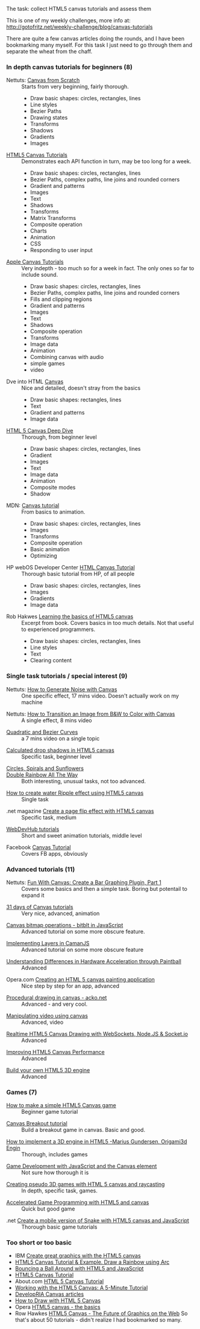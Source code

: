 The task: collect HTML5 canvas tutorials and assess them

This is one of my weekly challenges, more info at: http://gotofritz.net/weekly-challenge/blog/canvas-tutorials


There are quite a few canvas articles doing the rounds, and I have been bookmarking many myself. For this task I just need to go through them and separate the wheat from the chaff.
### In depth canvas tutorials for beginners (8)

<dl>
  <dt style="width:auto;">
    Nettuts: <a href="http://net.tutsplus.com/sessions/canvas-from-scratch/" title="[new window] Canvas from Scratch | Nettuts+" target="_blank">Canvas from Scratch</a>
  </dt>

  <dd style="clear:both; width:auto; margin-bottom: 1em;">
    Starts from very beginning, fairly thorough. <ul>
      <li>
        Draw basic shapes: circles, rectangles, lines
      </li>
      <li>
        Line styles
      </li>
      <li>
        Bezier Paths
      </li>
      <li>
        Drawing states
      </li>
      <li>
        Transforms
      </li>
      <li>
        Shadows
      </li>
      <li>
        Gradients
      </li>
      <li>
        Images
      </li>
    </ul>
  </dd>

  <dt style="width:auto;">
    <a href="http://www.html5canvastutorials.com/tutorials/html5-canvas-tutorials-introduction/" title="[new window] HTML5 Canvas Basic Tutorials Introduction" target="_blank">HTML5 Canvas Tutorials</a>
  </dt>

  <dd style="clear:both; width:auto; margin-bottom: 1em;">
    Demonstrates each API function in turn, may be too long for a week. <ul>
      <li>
        Draw basic shapes: circles, rectangles, lines
      </li>
      <li>
        Bezier Paths, complex paths, line joins and rounded corners
      </li>
      <li>
        Gradient and patterns
      </li>
      <li>
        Images
      </li>
      <li>
        Text
      </li>
      <li>
        Shadows
      </li>
      <li>
        Transforms
      </li>
      <li>
        Matrix Transforms
      </li>
      <li>
        Composite operation
      </li>
      <li>
        Charts
      </li>
      <li>
        Animation
      </li>
      <li>
        CSS
      </li>
      <li>
        Responding to user input
      </li>
    </ul>
  </dd>

  <dt style="width:auto;">
    <a href="http://developer.apple.com/library/safari/#documentation/AudioVideo/Conceptual/HTML-canvas-guide/Introduction/Introduction.html#//apple_ref/doc/uid/TP40010542-CH1-SW1" title="[new window] Safari HTML5 Canvas Guide: About Canvas" target="_blank">Apple Canvas Tutorials</a>
  </dt>

  <dd style="clear:both; width:auto; margin-bottom: 1em;">
    Very indepth - too much so for a week in fact. The only ones so far to include sound. <ul>
      <li>
        Draw basic shapes: circles, rectangles, lines
      </li>
      <li>
        Bezier Paths, complex paths, line joins and rounded corners
      </li>
      <li>
        Fills and clipping regions
      </li>
      <li>
        Gradient and patterns
      </li>
      <li>
        Images
      </li>
      <li>
        Text
      </li>
      <li>
        Shadows
      </li>
      <li>
        Composite operation
      </li>
      <li>
        Transforms
      </li>
      <li>
        Image data
      </li>
      <li>
        Animation
      </li>
      <li>
        Combining canvas with audio
      </li>
      <li>
        simple games
      </li>
      <li>
        video
      </li>
    </ul>
  </dd>

  <dt style="width:auto;">
    Dve into HTML <a href="http://diveintohtml5.ep.io//canvas.html#divingin" title="[new window] Canvas - Dive Into HTML5" target="_blank">Canvas</a>
  </dt>

  <dd style="clear:both; width:auto; margin-bottom: 1em;">
    Nice and detailed, doesn't stray from the basics <ul>
      <li>
        Draw basic shapes: rectangles, lines
      </li>
      <li>
        Text
      </li>
      <li>
        Gradient and patterns
      </li>
      <li>
        Image data
      </li>
    </ul>
  </dd>

  <dt style="width:auto;">
    <a href="http://projects.joshy.org/presentations/HTML/CanvasDeepDive/presentation.html" title="[new window] HTML 5 Canvas Deep Dive" target="_blank">HTML 5 Canvas Deep Dive</a>
  </dt>

  <dd style="clear:both; width:auto; margin-bottom: 1em;">
    Thorough, from beginner level <ul>
      <li>
        Draw basic shapes: circles, rectangles, lines
      </li>
      <li>
        Gradient
      </li>
      <li>
        Images
      </li>
      <li>
        Text
      </li>
      <li>
        Image data
      </li>
      <li>
        Animation
      </li>
      <li>
        Composite modes
      </li>
      <li>
        Shadow
      </li>
    </ul>
  </dd>

  <dt style="width:auto;">
    MDN: <a href="https://developer.mozilla.org/en/Canvas_tutorial" title="[new window] Canvas tutorial - MDN" target="_blank">Canvas tutorial</a>
  </dt>

  <dd style="clear:both; width:auto; margin-bottom: 1em;">
    From basics to animation. <ul>
      <li>
        Draw basic shapes: circles, rectangles, lines
      </li>
      <li>
        Images
      </li>
      <li>
        Transforms
      </li>
      <li>
        Composite operation
      </li>
      <li>
        Basic animation
      </li>
      <li>
        Optimizing
      </li>
    </ul>
  </dd>

  <dt style="width:auto;">
    HP webOS Developer Center <a href="https://developer.palm.com/content/resources/develop/html_canvas_tutorial.html" title="[new window] HTML Canvas Tutorial - HP webOS Developer Center" target="_blank">HTML Canvas Tutorial</a>
  </dt>

  <dd style="clear:both; width:auto; margin-bottom: 1em;">
    Thorough basic tutorial from HP, of all people <ul>
      <li>
        Draw basic shapes: circles, rectangles, lines
      </li>
      <li>
        Images
      </li>
      <li>
        Gradients
      </li>
      <li>
        Image data
      </li>
    </ul>
  </dd>

  <dt style="width:auto;">
    Rob Hakwes <a href="http://www.netmagazine.com/tutorials/learning-basics-html5-canvas" title="[new window] Learning the basics of HTML5 canvas | Tutorial | .net magazine" target="_blank">Learning the basics of HTML5 canvas</a>
  </dt>

  <dd style="clear:both; width:auto; margin-bottom: 1em;">
    Excerpt from book. Covers basics in too much details. Not that useful to experienced programmers. <ul>
      <li>
        Draw basic shapes: circles, rectangles, lines
      </li>
      <li>
        Line styles
      </li>
      <li>
        Text
      </li>
      <li>
        Clearing content
      </li>
    </ul>
  </dd>
</dl>

### Single task tutorials / special interest (9)

<dl>
  <dt style="width:auto;">
    Nettuts: <a href="http://net.tutsplus.com/tutorials/javascript-ajax/how-to-generate-noise-with-canvas/" title="[new window] How to Generate Noise with Canvas | Nettuts+" target="_blank">How to Generate Noise with Canvas</a>
  </dt>

  <dd style="clear:both; width:auto; margin-bottom: 1em;">
    One specific effect, 17 mins video. Doesn't actually work on my machine
  </dd>

  <dt style="width:auto;">
    Nettuts: <a href="http://net.tutsplus.com/tutorials/javascript-ajax/how-to-transition-an-image-from-bw-to-color-with-canvas/" title="[new window] How to Transition an Image from B&W to Color with Canvas | Nettuts+" target="_blank">How to Transition an Image from B&W to Color with Canvas</a>
  </dt>

  <dd style="clear:both; width:auto; margin-bottom: 1em;">
    A single effect, 8 mins video
  </dd>

  <dt style="width:auto;">
    <a href="http://thinkvitamin.com/code/html5/html5-canvas-tutorial/" title="[new window] HTML5 Canvas Tutorial | Think Vitamin" target="_blank">Quadratic and Bezier Curves</a>
  </dt>

  <dd style="clear:both; width:auto; margin-bottom: 1em;">
    a 7 mins video on a single topic
  </dd>

  <dt style="width:auto;">
    <a href="http://hacks.mozilla.org/2011/08/calculated-drop-shadows-in-html5-canvas/?utm_source=html5weekly&utm_medium=email" title="[new window] Calculated drop shadows in HTML5 canvas ? Mozilla Hacks â€“ the Web developer blog" target="_blank">Calculated drop shadows in HTML5 canvas</a>
  </dt>

  <dd style="clear:both; width:auto; margin-bottom: 1em;">
    Specific task, beginner level
  </dd>

  <dt style="width:auto;">
    <a href="http://www.krazydad.com/tutorials/circles/" title="[new window] Circles, Spirals and Sunflowers" target="_blank">Circles, Spirals and Sunflowers</a>
  </dt>

  <dt style="width:auto;">
    <a href="http://www.krazydad.com/tutorials/rainbow/" title="[new window] Double Rainbow All The Way" target="_blank">Double Rainbow All The Way</a>
  </dt>

  <dd style="clear:both; width:auto; margin-bottom: 1em;">
    Both interesting, unusual tasks, not too advanced.
  </dd>

  <dt style="width:auto;">
    <a href="http://www.script-tutorials.com/how-to-create-water-drops-effect-using-html5-canvas/" title="[new window] How to create water Ripple effect using HTML5 canvas â€“ Script Tutorials" target="_blank">How to create water Ripple effect using HTML5 canvas</a>
  </dt>

  <dd style="clear:both; width:auto; margin-bottom: 1em;">
    Single task
  </dd>

  <dt style="width:auto;">
    .net magazine <a href="http://www.netmagazine.com/tutorials/create-page-flip-effect-html5-canvas" title="[new window] Create a page flip effect with HTML5 canvas | Tutorial | .net magazine" target="_blank">Create a page flip effect with HTML5 canvas</a>
  </dt>

  <dd style="clear:both; width:auto; margin-bottom: 1em;">
    Specific task, medium
  </dd>

  <dt style="width:auto;">
    <a href="http://www.webdevhub.net/category/html-5/canvas" title="[new window] Canvas | WebDevHub" target="_blank">WebDevHub tutorials</a>
  </dt>

  <dd style="clear:both; width:auto; margin-bottom: 1em;">
    Short and sweet animation tutorials, middle level
  </dd>

  <dt style="width:auto;">
    Facebook <a href="http://developers.facebook.com/docs/appsonfacebook/tutorial/" title="[new window] Canvas Tutorial - Facebook developers" target="_blank">Canvas Tutorial</a>
  </dt>

  <dd style="clear:both; width:auto; margin-bottom: 1em;">
    Covers FB apps, obviously
  </dd>
</dl>

### Advanced tutorials (11)

<dl>
  <dt style="width:auto;">
    Nettuts: <a href="http://net.tutsplus.com/tutorials/javascript-ajax/fun-with-canvas-create-a-jquery-graph-plugin/" title="[new window] Fun With Canvas: Create a Bar Graphing Plugin, Part 1 | Nettuts+" target="_blank">Fun With Canvas: Create a Bar Graphing Plugin, Part 1</a>
  </dt>

  <dd style="clear:both; width:auto; margin-bottom: 1em;">
    Covers some basics and then a simple task. Boring but potentail to expand it
  </dd>

  <dt style="width:auto;">
    <a href="http://creativejs.com/2011/08/31-days-of-canvas-tutorials/" title="[new window] 31 days of Canvas tutorials | CreativeJS" target="_blank">31 days of Canvas tutorials</a>
  </dt>

  <dd style="clear:both; width:auto; margin-bottom: 1em;">
    Very nice, advanced, animation
  </dd>

  <dt style="width:auto;">
    <a href="http://www.i-programmer.info/programming/graphics-and-imaging/2078-canvas-bitmap-operations-bitblt-in-javascript.html" title="[new window] Canvas bitmap operations - bitblt in JavaScript" target="_blank">Canvas bitmap operations - bitblt in JavaScript</a>
  </dt>

  <dd style="clear:both; width:auto; margin-bottom: 1em;">
    Advanced tutorial on some more obscure feature.
  </dd>

  <dt style="width:auto;">
    <a href="http://blog.meltingice.net/programming/implementing-layers-camanjs/" title="[new window] Implementing Layers in CamanJS | MeltingIce Blog" target="_blank">Implementing Layers in CamanJS</a>
  </dt>

  <dd style="clear:both; width:auto; margin-bottom: 1em;">
    Advanced tutorial on some more obscure feature
  </dd>

  <dt style="width:auto;">
    <a href="http://blogs.msdn.com/b/ie/archive/2011/04/26/understanding-differences-in-hardware-acceleration-through-paintball.aspx" title="[new window] Understanding Differences in Hardware Acceleration through Paintball - IEBlog - Site Home - MSDN Blogs" target="_blank">Understanding Differences in Hardware Acceleration through Paintball</a>
  </dt>

  <dd style="clear:both; width:auto; margin-bottom: 1em;">
    Advanced
  </dd>

  <dt style="width:auto;">
    Opera.com <a href="http://dev.opera.com/articles/view/html5-canvas-painting/" title="[new window] Creating an HTML 5 canvas painting application - Dev.Opera" target="_blank">Creating an HTML 5 canvas painting application</a>
  </dt>

  <dd style="clear:both; width:auto; margin-bottom: 1em;">
    Nice step by step for an app, advanced
  </dd>

  <dt style="width:auto;">
    <a href="http://acko.net/blog/js1k-demo-the-making-of" title="[new window] My JS1K Demo - The Making Of | Steven Wittens - Acko.net" target="_blank">Procedural drawing in canvas - acko.net</a>
  </dt>

  <dd style="clear:both; width:auto; margin-bottom: 1em;">
    Advanced - and very cool.
  </dd>

  <dt style="width:auto;">
    <a href="https://developer.mozilla.org/En/Manipulating_video_using_canvas" title="[new window] Manipulating video using canvas - MDN" target="_blank">Manipulating video using canvas</a>
  </dt>

  <dd style="clear:both; width:auto; margin-bottom: 1em;">
    Advanced, video
  </dd>

  <dt style="width:auto;">
    <a href="http://wesbos.com/html5-canvas-websockets-nodejs/" title="[new window] HTML5 Canvas Drawing with WebSockets, Node.JS & Socket.io | Wes Bos" target="_blank">Realtime HTML5 Canvas Drawing with WebSockets, Node.JS & Socket.io</a>
  </dt>

  <dd style="clear:both; width:auto; margin-bottom: 1em;">
    Advanced
  </dd>

  <dt style="width:auto;">
    <a href="http://www.html5rocks.com/en/tutorials/canvas/performance/" title="[new window] HTML5 Rocks - Improving HTML5 Canvas Performance" target="_blank">Improving HTML5 Canvas Performance</a>
  </dt>

  <dd style="clear:both; width:auto; margin-bottom: 1em;">
    Advanced
  </dd>

  <dt style="width:auto;">
    <a href="http://www.netmagazine.com/tutorials/build-your-own-html5-3d-engine" title="[new window] Build your own HTML5 3D engine | Tutorial | .net magazine" target="_blank">Build your own HTML5 3D engine</a>
  </dt>

  <dd style="clear:both; width:auto; margin-bottom: 1em;">
    Advanced
  </dd>
</dl>

### Games (7)

<dl>
  <dt style="width:auto;">
    <a href="http://www.lostdecadegames.com/how-to-make-a-simple-html5-canvas-game/?utm_source=html5weekly&utm_medium=email" title="[new window] How to make a simple HTML5 Canvas game : Lost Decade Games" target="_blank">How to make a simple HTML5 Canvas game</a>
  </dt>

  <dd style="clear:both; width:auto; margin-bottom: 1em;">
    Beginner game tutorial
  </dd>

  <dt style="width:auto;">
    <a href="http://billmill.org/static/canvastutorial/index.html" title="[new window] Canvas Tutorial - Introduction" target="_blank">Canvas Breakout tutorial</a>
  </dt>

  <dd style="clear:both; width:auto; margin-bottom: 1em;">
    Build a breakout game in canvas. Basic and good.
  </dd>

  <dt style="width:auto;">
    <a href="http://vimeo.com/channels/ogs#31129124" title="[new window] onGameStart on Vimeo" target="_blank">How to implement a 3D engine in HTML5 -Marius Gundersen, Origami3d Engin</a>
  </dt>

  <dd style="clear:both; width:auto; margin-bottom: 1em;">
    Thorough, includes games
  </dd>

  <dt style="width:auto;">
    <a href="http://www.brighthub.com/hubfolio/matthew-casperson/blog/archive/2009/06/29/game-development-with-javascript-and-the-canvas-element.aspx" title="[new window] Game Development with JavaScript and the Canvas element â€“ Matthew Casperson's Blog at the Hubfolio on Bright Hub" target="_blank">Game Development with JavaScript and the Canvas element</a>
  </dt>

  <dd style="clear:both; width:auto; margin-bottom: 1em;">
    Not sure how thorough it is
  </dd>

  <dt style="width:auto;">
    <a href="http://dev.opera.com/articles/view/creating-pseudo-3d-games-with-html-5-can-1/" title="[new window] Creating pseudo 3D games with HTML 5 canvas and raycasting - Dev.Opera" target="_blank">Creating pseudo 3D games with HTML 5 canvas and raycasting</a>
  </dt>

  <dd style="clear:both; width:auto; margin-bottom: 1em;">
    In depth, specific task, games.
  </dd>

  <dt style="width:auto;">
    <a href="http://www.felinesoft.com/blog/index.php/2010/09/accelerated-game-programming-with-html5-and-canvas/" title="[new window] Accelerated Game Programming with HTML5 and canvas | FelineSoft Blog" target="_blank">Accelerated Game Programming with HTML5 and canvas</a>
  </dt>

  <dd style="clear:both; width:auto; margin-bottom: 1em;">
    Quick but good game
  </dd>

  <dt style="width:auto;">
    .net <a href="http://www.netmagazine.com/tutorials/create-mobile-version-snake-html5-canvas-and-javascript" title="[new window] Create a mobile version of Snake with HTML5 canvas and JavaScript | Tutorial | .net magazine" target="_blank">Create a mobile version of Snake with HTML5 canvas and JavaScript</a>
  </dt>

  <dd style="clear:both; width:auto; margin-bottom: 1em;">
    Thorough basic game tutorials
  </dd>
</dl>

### Too short or too basic

*   IBM <a href="http://www.ibm.com/developerworks/web/library/wa-html5canvas/index.html?cmp=dw&cpb=dwwdv&ct=dwgra&cr=twitter&ccy=zz&csr=dehtml5canvas" title="[new window] Create great graphics with the HTML5 canvas" target="_blank">Create great graphics with the HTML5 canvas</a>
*   <a href="http://ask.amoeba.co.in/html5-canvas-tutorial-example-draw-a-rainbow-using-arc/" title="[new window] Amoeba Solution Kiosk Â» HTML5 Canvas Tutorial & Example. Draw a Rainbow using Arc." target="_blank">HTML5 Canvas Tutorial & Example. Draw a Rainbow using Arc</a>
*   <a href="http://sixrevisions.com/html/bouncing-a-ball-around-with-html5-and-javascript/" title="[new window] Bouncing a Ball Around with HTML5 and JavaScript" target="_blank">Bouncing a Ball Around with HTML5 and JavaScript</a>
*   <a href="http://www.coursesweb.net/html/html5-canvas_t" title="[new window] HTM5 canvas Tutorial" target="_blank">HTML5 Canvas Tutorial</a>
*   About.com <a href="http://webdesign.about.com/od/html5tags/a/html5-canvas-tutorial.htm" title="[new window] HTML 5 Canvas Tutorial - How to Use the HTML 5 Tag CANVAS" target="_blank">HTML 5 Canvas Tutorial</a>
*   <a href="http://visualstudiomagazine.com/articles/2011/12/01/working-with-the-html5-canvas.aspx" title="[new window] Working with the HTML5 Canvas: A 5-Minute Tutorial -- Visual Studio Magazine" target="_blank">Working with the HTML5 Canvas: A 5-Minute Tutorial</a>
*   <a href="http://www.developria.com/cgi-bin/mt/mt-search.cgi?IncludeBlogs=1&tag=canvas&limit=20" title="[new window] DevelopRIA: Search Results" target="_blank">DevelopRIA Canvas articles</a>
*   <a href="http://thinkvitamin.com/code/how-to-draw-with-html-5-canvas/" title="[new window] How to Draw with HTML 5 Canvas | Think Vitamin" target="_blank">How to Draw with HTML 5 Canvas</a>
*   Opera <a href="http://dev.opera.com/articles/view/html-5-canvas-the-basics/" title="[new window] HTML5 canvas - the basics - Dev.Opera" target="_blank">HTML5 canvas - the basics</a>
*   Row Hawkes <a href="http://www.slideshare.net/robhawkes/html5-canvas-the-future-of-graphics-on-the-web" title="[new window] HTML5 Canvas - The Future of Graphics on the Web" target="_blank">HTML5 Canvas - The Future of Graphics on the Web</a> So that's about 50 tutorials - didn't realize I had bookmarked so many.
